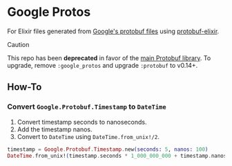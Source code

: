 # Google Protos

For Elixir files generated from [Google's protobuf files](https://github.com/google/protobuf/tree/master/src/google/protobuf) using [protobuf-elixir](https://github.com/tony612/protobuf-elixir).

> [!CAUTION]
> This repo has been **deprecated** in favor of the [main Protobuf library](https://github.com/elixir-protobuf/protobuf).
> To upgrade, remove `:google_protos` and upgrade `:protobuf` to v0.14+.

## How-To

### Convert `Google.Protobuf.Timestamp` to `DateTime`

1. Convert timestamp seconds to nanoseconds.
2. Add the timestamp nanos.
3. Convert to `DateTime` using `DateTime.from_unix!/2`.

```elixir
timestamp = Google.Protobuf.Timestamp.new(seconds: 5, nanos: 100)
DateTime.from_unix!(timestamp.seconds * 1_000_000_000 + timestamp.nanos, :nanosecond)
```
